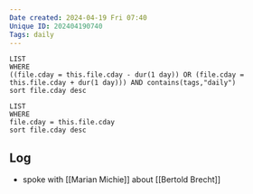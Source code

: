 ```yaml
---
Date created: 2024-04-19 Fri 07:40
Unique ID: 202404190740
Tags: daily
---
```

``` dataview
LIST
WHERE 
((file.cday = this.file.cday - dur(1 day)) OR (file.cday = this.file.cday + dur(1 day))) AND contains(tags,"daily")
sort file.cday desc
```
``` dataview
LIST
WHERE 
file.cday = this.file.cday
sort file.cday desc
```
## Log
- spoke with [[Marian Michie]] about [[Bertold Brecht]]
